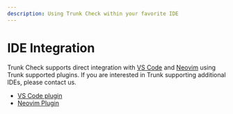 ```yaml
---
description: Using Trunk Check within your favorite IDE
---
```


# IDE Integration

Trunk Check supports direct integration with [VS Code](vs-code.md) and [Neovim](vs-code.md) using Trunk supported plugins. If you are interested in Trunk supporting additional IDEs, please contact us.

- [VS Code plugin](vs-code.md)
- [Neovim Plugin](neovim-plugin.md)
